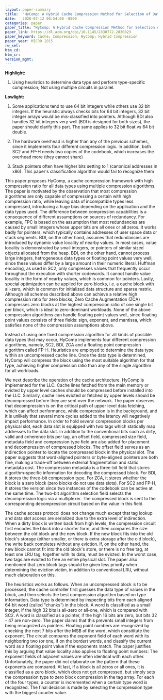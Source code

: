 ```yaml
---
layout: paper-summary
title:  "HyComp: A Hybrid Cache Compression Method for Selection of Data-Type-Specific Compression Methods"
date:   2020-07-12 00:54:00 -0500
categories: paper
paper_title: "HyComp: A Hybrid Cache Compression Method for Selection of Data-Type-Specific Compression Methods"
paper_link: https://dl.acm.org/doi/10.1145/2830772.2830823
paper_keyword: Cache; Compression; HyComp; Hybrid Compression
paper_year: MICRO 2015
rw_set:
htm_cd:
htm_cr:
version_mgmt:
---
```


**Highlight:**

1. Using heuristics to determine data type and perform type-specific compression; Not using multiple circuits in parallel.

**Lowlight:**

1. Some applications tend to use 64 bit integers while others use 32 bit integers. If the heuristic always checks bits
   for 64 bit integers, 32 bit integer arrays would be mis-classified into pointers. Although BDI also handles 32 bit 
   integers very well (BDI is designed for both sizes), the paper should clarify this part.
   The same applies to 32 bit float vs 64 bit double.

2. The hardware overhead is higher than any of the previous schemes, since it implements four different compression logic.
   In addition, both SC2 and FP-H needs two copies of the codebook, which increases the overhead more (they cannot share)

3. Stack pointers often have higher bits setting to 1 (canonical addresses in x86). This paper's classification 
   algorithm would fail to recognize them

This paper proposes HyComp, a cache compression framework with high compression ratio for all data types using multiple
compression algorithms. The paper is motivated by the observation that most compression algorithms are only capable of
compressing a certain with high compression ratio, while leaving data of incompatible types less compressed, introducing
a huge bias depending on the application and the data types used. The difference between compression capabilities is 
a consequence of different assumptions on sources of redundancy. For example, FPC is based on the assumption that most
redundancies are caused by small integers whose upper bits are all ones or all zeros. It works badly for pointers, which
typically contains addresses of user space data or stack segments. BDI, on the other hand, assumes that redundancies are
introduced by dynamic value locality of nearby values. In most cases, value locality is demonstrated by small integers,
or pointers of similar sized objects allocated from the heap. BDI, on the other hand, cannot process large integers, 
hetrogeneous data types or floating point values very well, since these values differ by a large amount in their numeric
literal. Huffman encoding, as used in SC2, only compresses values that frequently occur throughout the execution with 
shorter codewords. It cannot handle value locality in the form of nearby values, which is common for pointers.
Lastly, special optimization can be applied for zero blocks, i.e. a cache block with all-zero, which is common for 
initialized data structure and sparse matrix. Although all schemes described above can achieve a relative high compression
ratio for zero blocks, Zero Cache Augmentation (ZCA) compresses zero blocks at the highest compression ratio of one single
bit per block, which is ideal to zero-dominant workloads. None of the above compression algorithms can handle floating
point values well, since floating point values consists of three fields: sign, exponent, and mantissa, which satisfies
none of the compression assumptions above.

Instead of using one fixed compression algorithm for all kinds of possible data types that may occur, HyComp implements
four different compression algorithms, namely, SC2, BDI, ZCA and a floating point compression algorithm called FP-H.
Heuristics are employed to determine the data type within an uncompressed cache line. Once the data type is determined,
HyComp will compress the block using the most suitable algorithm for that type, achieving higher compression ratio than
any of the single algorithm for all workloads.

We next describe the operation of the cache architecture. HyComp is implemented for the LLC. Cache lines fetched from
the main memory or evicted by upper level caches should be compressed before installed into the LLC. Similarly, cache 
lines evicted or fetched by upper levels should be decompressed before they are sent over the network. The paper observes
that decompression is on the critical path of upper level data fetching, which can affect performance, while compression
is in the background, and it is unlikely that several more cycles added to the latency will negatively impact 
performance. In order to hold several compression blocks per physical slot, each data slot is equipped with two tags
which statically map addresses to the data slot. In addition to the conventional bits such as dirty, valid and coherence
bits per tag, an offset field, compressed size field, metadata field and compression type field are also added for placement 
and decompression of compressed blocks.
The offset field serves as an indirection pointer to locate the compressed block in the physical slot. The paper suggests
that word-aligned pointers or byte-aligned pointers are both fine, making a trade-off between external fragmentation
and static metadata cost.
The compression metadata is a three-bit field that stores algorithm-specific information for decoding the compressed block.
For BDI, it stores the three-bit compression type. For ZCA, it stores whether the block is a zero block (zero blocks
do not use data slots). For SC2 and FP-H, it stores the version since two instances of the codebook can be active at the 
same time.
The two-bit algorithm selection field selects the decompression logic via a multiplexer. The compressed block is sent
to the corresponding decompression circuit based on the value in this field.

The cache access protocol does not change much except that tag lookup and data slot access are serialized due to the 
extra level of indirection. When a dirty block is written back from high levels, the compression circuit first encodes
the block into a shorter form, and then compares the size between the old block and the new block. If the new block fits 
into the old block's storage (either smaller, or there is extra storage after the old block), the write back completes
without any eviction. If, on the other hand, the new block cannot fit into the old block's store, or there is no
free tag, at least one LRU tag, together with its data, must be evicted. In the worst case, two tags are evicted to
free an entire physical slot. The paper also mentioned that zero block tags should be given less priority when determining
the eviction victim, in addition to conventional LRU, without much elaboration on this. 

The heuristics works as follows. When an uncompressed block is to be processed, the cache controller first guesses the 
data type of values in the block, and then selects the best compression algorithm based on type information.
Data type is determined by inspecting bits from each aligned 64 bit word (called "chunks") in the block.
A word is classified as a small integer, if the high 32 bits is all-zero or all-one, which is compared with SC2.
A word is classified as a pointer, if the high 16 bits are zero, but bits 32 - 47 are non-zero. The paper 
claims that this prevents small integers from being recognized as pointers.
Floating point numbers are recognized by checking the next 7 bits after the MSB of the word, which consititute the exponent. 
The circuit compares the exponent field of each word with its neighboring two (or one, if on the border) words, and classify
the current word as a floating point value if the exponents match. 
The paper justifies this by arguing that value locality also applies to floating point numbers: The exponent fields of 
adjacent values are often identical with each other.
Unfortunately, the paper did not elaborate on the pattern that these exponents are compared.
At last, if a block is all zeros or all ones, it is classified as a zero block, which does not get compressed, but 
simply sets the compression type to zero block compression in the tag array.
For each of the four types, a counter is incremented when a certain type word is recognized. The final decision is made
by selecting the compression type with the biggest counter value.


